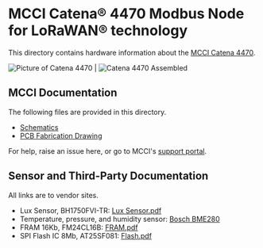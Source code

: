 # MCCI Catena® 4470 Modbus Node for LoRaWAN® technology

This directory contains hardware information about the [MCCI Catena 4470](https://store.mcci.com/collections/lorawan-iot-and-the-things-network/products/mcci-catena-4470-modbus-node-for-lorawan-technology).


![Picture of Catena 4470](/assets/Catena-4470-wing.jpg) | ![Catena 4470 Assembled](/assets/Catena-4470-Assembled.jpg)
 
## MCCI Documentation

The following files are provided in this directory.

- [Schematics](./234001076b_(Catena-4470-MCCI-LW-Feather-Sensor-RS485-Shield-Schematic).pdf)
- [PCB Fabrication Drawing](./234001079b_(Catena-4470-MCCI-LW-Feather-Sensor-RS485-Shield-PCB-Layout-Fabrication-Drawing).pdf)


For help, raise an issue here, or go to MCCI's [support portal](https://portal.mcci.com).

## Sensor and Third-Party Documentation

All links are to vendor sites.

- Lux Sensor, BH1750FVI-TR: [Lux Sensor.pdf](https://www.mouser.com/datasheet/2/348/bh1750fvi-e-186247.pdf)
- Temperature, pressure, and humidity sensor: [Bosch BME280](https://ae-bst.resource.bosch.com/media/_tech/media/datasheets/BST-BME280-DS002.pdf)
- FRAM 16Kb, FM24CL16B: [FRAM.pdf](https://www.cypress.com/file/136491/download)
- SPI Flash IC 8Mb, AT25SF081: [Flash.pdf](https://www.adestotech.com/wp-content/uploads/DS-AT25SF081_045.pdf)
